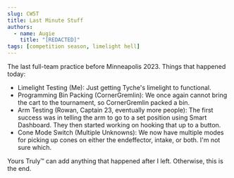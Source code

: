 ```yaml
---
slug: CW5T
title: Last Minute Stuff
authors:
  - name: Augie
    title: "[REDACTED]"
tags: [competition season, limelight hell]
---
```


The last full-team practice before Minneapolis 2023. Things that happened today:

* Limelight Testing (Me): Just getting Tyche's limelight to functional.
* Programming Bin Packing (CornerGremlin): We once again cannot bring the cart to the tournament, so CornerGremlin packed a bin. 
* Arm Testing (Rowan, Captain 23, eventually more people): The first success was in telling the arm to go to a set position using Smart Dashboard. They then started working on hooking that up to a button.
* Cone Mode Switch (Multiple Unknowns): We now have multiple modes for picking up cones on either the endeffector, intake, or both. I'm not sure which.

Yours Truly™ can add anything that happened after I left. Otherwise, this is the end. 